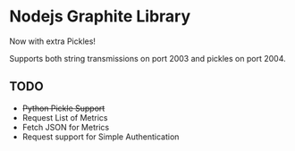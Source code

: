 Nodejs Graphite Library
=======================

Now with extra Pickles!


Supports both string transmissions on port 2003 and pickles on port 2004. 

TODO
-----
- ~~Python Pickle Support~~
- Request List of Metrics
- Fetch JSON for Metrics
- Request support for Simple Authentication